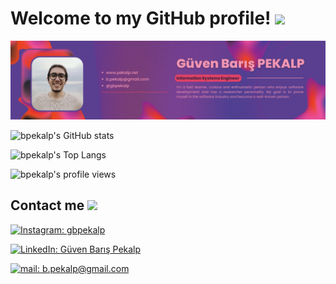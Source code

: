 # Welcome to my GitHub profile! <img src="https://em-content.zobj.net/source/microsoft-teams/337/waving-hand_1f44b.png" width="50px">

[![About me](./gallery/banner.png)](#)

![bpekalp's GitHub stats](https://github-readme-stats-sigma-five.vercel.app/api?username=bpekalp&count_private=true&include_all_commits=true&show_icons=true&theme=radical)

![bpekalp's Top Langs](https://github-readme-stats-sigma-five.vercel.app/api/top-langs/?username=bpekalp&theme=radical)

![bpekalp's profile views](https://komarev.com/ghpvc/?username=bpekalp&color=orange)

## Contact me <img src="https://em-content.zobj.net/source/microsoft-teams/337/call-me-hand_1f919.png" width="30px">

[![Instagram: gbpekalp](https://img.shields.io/badge/gbpekalp-E4405F?style=for-the-badge&logo=instagram&logoColor=white)](https://www.instagram.com/gbpekalp/)

[![LinkedIn: Güven Barış Pekalp](https://img.shields.io/badge/Güven_Barış_Pekalp-0077B5?style=for-the-badge&logo=linkedin&logoColor=white)](https://www.linkedin.com/in/gbpekalp/)

[![mail: b.pekalp@gmail.com](https://img.shields.io/badge/b.pekalp@gmail.com-D14836?style=for-the-badge&logo=gmail&logoColor=white)](mailto:b.pekalp@gmail.com)
